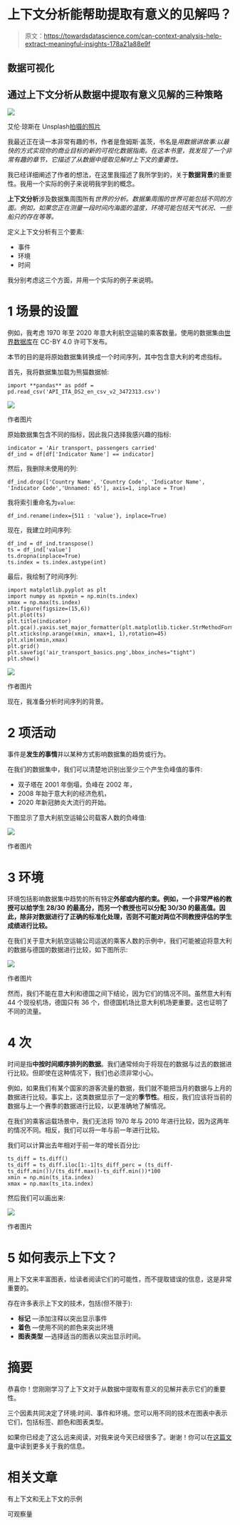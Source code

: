 # 上下文分析能帮助提取有意义的见解吗？

> 原文：<https://towardsdatascience.com/can-context-analysis-help-extract-meaningful-insights-178a21a88e9f>

## 数据可视化

## 通过上下文分析从数据中提取有意义见解的三种策略

![](img/bb67e05d2cd985f08b7ec75cb0bbda67.png)

艾伦·琼斯在 Unsplash[拍摄的照片](https://unsplash.com?utm_source=medium&utm_medium=referral)

我最近正在读一本非常有趣的书，作者是詹姆斯·盖茨，书名是*用数据讲故事:以最快的方式实现你的商业目标的新的可视化数据指南。在这本书里，我发现了一个非常有趣的章节，它描述了从数据中提取见解时上下文的重要性。*

我已经详细阐述了作者的想法，在这里我描述了我所学到的，关于**数据背景**的重要性。我用一个实际的例子来说明我学到的概念。

**上下文分析**涉及数据集周围所有*世界的分析。数据集周围的世界可能包括不同的方面。例如，如果您正在测量一段时间内海面的温度，环境可能包括天气状况、一些船只的存在等等。*

定义上下文分析有三个要素:

*   事件
*   环境
*   时间

我分别考虑这三个方面，并用一个实际的例子来说明。

# 1 场景的设置

例如，我考虑 1970 年至 2020 年意大利航空运输的乘客数量。使用的数据集由[世界数据库](https://data.worldbank.org/country/IT)在 CC-BY 4.0 许可下发布。

本节的目的是将原始数据集转换成一个时间序列，其中包含意大利的考虑指标。

首先，我将数据集加载为熊猫数据帧:

```
import **pandas** as pddf = pd.read_csv('API_ITA_DS2_en_csv_v2_3472313.csv')
```

![](img/4fd7234934b9ac4e2116b0f2c8a16b8d.png)

作者图片

原始数据集包含不同的指标，因此我只选择我感兴趣的指标:

```
indicator = 'Air transport, passengers carried'
df_ind = df[df['Indicator Name'] == indicator]
```

然后，我删除未使用的列:

```
df_ind.drop(['Country Name', 'Country Code', 'Indicator Name', 'Indicator Code','Unnamed: 65'], axis=1, inplace = True)
```

我将索引重命名为`value`:

```
df_ind.rename(index={511 : 'value'}, inplace=True)
```

现在，我建立时间序列:

```
df_ind = df_ind.transpose()
ts = df_ind['value']
ts.dropna(inplace=True)
ts.index = ts.index.astype(int)
```

最后，我绘制了时间序列:

```
import matplotlib.pyplot as plt
import numpy as npxmin = np.min(ts.index)
xmax = np.max(ts.index)
plt.figure(figsize=(15,6))
plt.plot(ts)
plt.title(indicator)
plt.gca().yaxis.set_major_formatter(plt.matplotlib.ticker.StrMethodFormatter('{x:,.0f}'))
plt.xticks(np.arange(xmin, xmax+1, 1),rotation=45)
plt.xlim(xmin,xmax)
plt.grid()
plt.savefig('air_transport_basics.png',bbox_inches="tight")
plt.show()
```

![](img/64f603fbfb7a70ed25397cda96533b69.png)

作者图片

现在，我准备分析时间序列的背景。

# 2 项活动

事件是**发生的事情**并以某种方式影响数据集的趋势或行为。

在我们的数据集中，我们可以清楚地识别出至少三个产生负峰值的事件:

*   双子塔在 2001 年倒塌，负峰在 2002 年，
*   2008 年始于意大利的经济危机，
*   2020 年新冠肺炎大流行的开始。

下图显示了意大利航空运输公司载客人数的负峰值:

![](img/6e64d593c5ea173368c8ebffb28dcafe.png)

作者图片

# 3 环境

环境包括影响数据集中趋势的所有特定**外部或内部约束。例如，一个非常严格的教授可以给学生 28/30 的最高分，而另一个教授也可以分配 30/30 的最高值。因此，除非对数据进行了正确的标准化处理，否则不可能对两位不同教授评估的学生成绩进行比较。**

在我们关于意大利航空运输公司运送的乘客人数的示例中，我们可能被迫将意大利的数据与德国的数据进行比较，如下图所示:

![](img/f0d4b7b32af218787fce0e60b62b7c0c.png)

作者图片

然而，我们不能在意大利和德国之间下结论，因为它们的情况不同。虽然意大利有 44 个现役机场，德国只有 36 个，但德国机场比意大利机场更重要。这也证明了不同的流量。

# 4 次

时间是指**中按时间顺序排列的数据**。我们通常倾向于将现在的数据与过去的数据进行比较。但即使在这种情况下，我们也必须非常小心。

例如，如果我们有某个国家的游客流量的数据，我们就不能把当月的数据与上月的数据进行比较。事实上，这类数据显示了一定的**季节性**。相反，我们应该将当前的数据与上一个赛季的数据进行比较，以更准确地了解情况。

在我们的乘客运载场景中，我们无法将 1970 年与 2010 年进行比较，因为这两年的情况不同。相反，我们可以将一年与前一年进行比较。

我们可以计算出去年相对于前一年的增长百分比:

```
ts_diff = ts.diff()
ts_diff = ts_diff.iloc[1:-1]ts_diff_perc = (ts_diff-ts_diff.min())/(ts_diff.max()-ts_diff.min())*100
xmin = np.min(ts_ita.index)
xmax = np.max(ts_ita.index)
```

然后我们可以画出来:

![](img/2d32c0639e3ff0ec99ed87930ce0c601.png)

作者图片

# 5 如何表示上下文？

用上下文来丰富图表，给读者阅读它们的可能性，而不提取错误的信息，这是非常重要的。

存在许多表示上下文的技术，包括(但不限于):

*   **标记** —添加注释以突出显示事件
*   **着色** —使用不同的颜色来突出环境
*   **图表类型** —选择适当的图表以突出显示时间。

# 摘要

恭喜你！您刚刚学习了上下文对于从数据中提取有意义的见解并表示它们的重要性。

三个因素共同决定了环境:时间、事件和环境。您可以用不同的技术在图表中表示它们，包括标签、颜色和图表类型。

如果你已经走了这么远来阅读，对我来说今天已经很多了。谢谢！你可以在[这篇文章](https://alod83.medium.com/which-topics-would-you-like-to-read-c68314dc6813)中读到更多关于我的信息。

# 相关文章

[](https://pub.towardsai.net/are-data-journalism-and-data-science-the-same-thing-77ba7ec794d4)  [](/why-a-data-scientist-needs-to-also-be-a-storyteller-89b4636cb83)  [](https://alod83.medium.com/how-to-design-a-data-journalism-story-b2e421673b6e)  [](/data-visualisation-principles-part-1-a-practical-example-in-altair-b6e16f665fc6)  [](/data-visualisation-principles-part-2-layout-and-emphasis-d682bbc38217)  

有上下文和无上下文的示例

可观察量